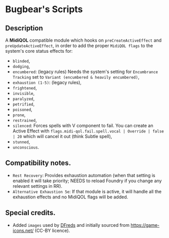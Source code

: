 # Bugbear's Scripts

## Description
A <b>MidiQOL</b> compatible module which hooks on `preCreateActiveEffect` and `preUpdateActiveEffect`, in order to add the proper `MidiQOL flags` to the system's core status effects for:
- `blinded`,
- `dodging`,
- `encumbered`: (legacy rules) Needs the system's setting for `Encumbrance Tracking` set to `Variant (encumbered & heavily encumbered)`,
- `exhaustion (1-5)`: (legacy rules),
- `frightened`,
- `invisible`,
- `paralyzed`,
- `petrified`,
- `poisoned`,
- `prone`,
- `restrained`,
- `silenced`: Forces spells with V component to fail. You can create an Active Effect with `flags.midi-qol.fail.spell.vocal | Override | false | 20` which will cancel it out (think Subtle spell),
- `stunned`,
- `unconscious`.

## Compatibility notes.
- `Rest Recovery`: Provides exhaustion automation (when that setting is enabled it will take priority; NEEDS to reload Foundry if you change any relevant settings in RR).
- `Alternative Exhaustion 5e`: If that module is active, it will handle all the exhaustion effects and no MidiQOL flags will be added.

## Special credits.
- Added `images` used by [DFreds](https://github.com/DFreds) and initially sourced from https://game-icons.net/ (CC-BY licence).
